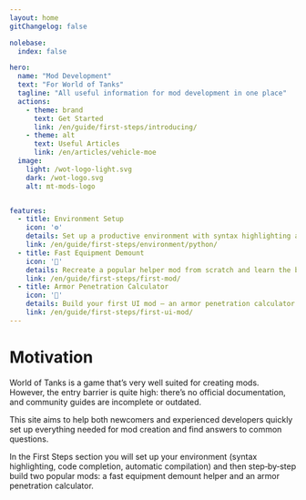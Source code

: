 ```yaml
---
layout: home
gitChangelog: false

nolebase:
  index: false

hero:
  name: "Mod Development"
  text: "For World of Tanks"
  tagline: "All useful information for mod development in one place"
  actions:
    - theme: brand
      text: Get Started
      link: /en/guide/first-steps/introducing/
    - theme: alt
      text: Useful Articles
      link: /en/articles/vehicle-moe
  image:
    light: /wot-logo-light.svg
    dark: /wot-logo.svg
    alt: mt-mods-logo


features:
  - title: Environment Setup
    icon: '⚙️'
    details: Set up a productive environment with syntax highlighting and code completion
    link: /en/guide/first-steps/environment/python/
  - title: Fast Equipment Demount
    icon: '🔧'
    details: Recreate a popular helper mod from scratch and learn the basics
    link: /en/guide/first-steps/first-mod/
  - title: Armor Penetration Calculator
    icon: '🎨'
    details: Build your first UI mod – an armor penetration calculator
    link: /en/guide/first-steps/first-ui-mod/
---
```


<style>
.VPHomeFeatures { margin-bottom: 3em; }
</style>


# Motivation
World of Tanks is a game that’s very well suited for creating mods. However, the entry barrier is quite high: there’s no official documentation, and community guides are incomplete or outdated.

This site aims to help both newcomers and experienced developers quickly set up everything needed for mod creation and find answers to common questions.

In the First Steps section you will set up your environment (syntax highlighting, code completion, automatic compilation) and then step‑by‑step build two popular mods: a fast equipment demount helper and an armor penetration calculator.
